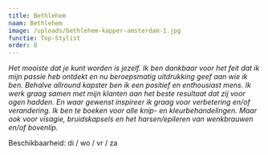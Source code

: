 ```yaml
---
title: Bethlehem
naam: Bethlehem
image: /uploads/bethlehem-kapper-amsterdam-1.jpg
functie: Top-Stylist
order: 8
---
```



*Het mooiste dat je kunt worden is jezelf. Ik ben dankbaar voor het feit dat ik mijn passie heb ontdekt en nu beroepsmatig uitdrukking geef aan wie ik ben. Behalve allround kapster ben ik een positief en enthousiast mens. Ik werk graag samen met mijn klanten aan het beste resultaat dat zij voor ogen hadden. En waar gewenst inspireer ik graag voor verbetering en/of verandering. Ik ben te boeken voor alle knip- en kleurbehandelingen. Maar ook voor visagie, bruidskapsels en het harsen/epileren van wenkbrauwen en/of bovenlip.*

Beschikbaarheid: di / wo / vr / za